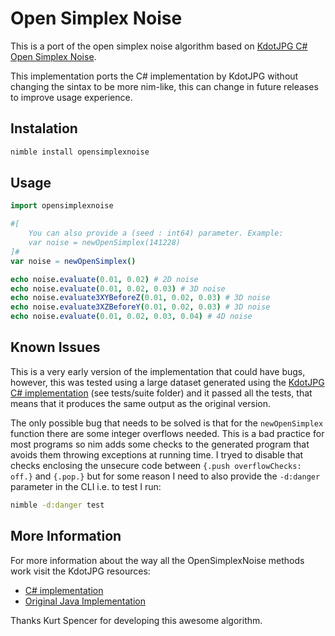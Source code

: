# Open Simplex Noise

This is a port of the open simplex noise algorithm based on [KdotJPG C# Open Simplex Noise](https://gist.github.com/KdotJPG/f271080228b55056e6da70c73eb3e9b1).

This implementation ports the C# implementation by KdotJPG without changing the sintax to be more nim-like, this can change in future releases to improve usage experience.

## Instalation

```bash
nimble install opensimplexnoise
```

## Usage

```nim
import opensimplexnoise

#[
    You can also provide a (seed : int64) parameter. Example:
    var noise = newOpenSimplex(141228)
]#
var noise = newOpenSimplex()

echo noise.evaluate(0.01, 0.02) # 2D noise
echo noise.evaluate(0.01, 0.02, 0.03) # 3D noise
echo noise.evaluate3XYBeforeZ(0.01, 0.02, 0.03) # 3D noise
echo noise.evaluate3XZBeforeY(0.01, 0.02, 0.03) # 3D noise
echo noise.evaluate(0.01, 0.02, 0.03, 0.04) # 4D noise
```

## Known Issues

This is a very early version of the implementation that could have bugs, however, this was tested using a large dataset generated using the [KdotJPG C# implementation](https://gist.github.com/KdotJPG/f271080228b55056e6da70c73eb3e9b1) (see tests/suite folder) and it passed all the tests, that means that it produces the same output as the original version.

The only possible bug that needs to be solved is that for the `newOpenSimplex` function there are some integer overflows needed. This is a bad practice for most programs so nim adds some checks to the generated program that avoids them throwing exceptions at running time. I tryed to disable that checks enclosing the unsecure code between `{.push overflowChecks: off.}` and `{.pop.}` but for some reason I need to also provide the `-d:danger` parameter in the CLI i.e. to test I run:

```bash
nimble -d:danger test
```

## More Information

For more information about the way all the OpenSimplexNoise methods work visit the KdotJPG resources:

* [C# implementation](https://gist.github.com/KdotJPG/f271080228b55056e6da70c73eb3e9b1)
* [Original Java Implementation](https://gist.github.com/KdotJPG/b1270127455a94ac5d19)

Thanks Kurt Spencer for developing this awesome algorithm.
